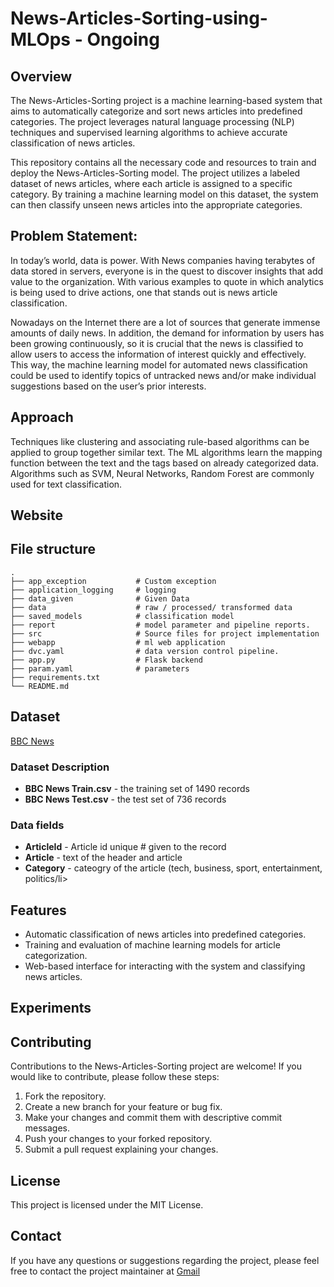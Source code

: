 # News-Articles-Sorting-using-MLOps - Ongoing
## Overview 
The News-Articles-Sorting project is a machine learning-based system that aims to automatically categorize and sort news articles into predefined categories. The project leverages natural language processing (NLP) techniques and supervised learning algorithms to achieve accurate classification of news articles.

This repository contains all the necessary code and resources to train and deploy the News-Articles-Sorting model. The project utilizes a labeled dataset of news articles, where each article is assigned to a specific category. By training a machine learning model on this dataset, the system can then classify unseen news articles into the appropriate categories.

## Problem Statement:
In today’s world, data is power. With News companies having terabytes of data stored in
servers, everyone is in the quest to discover insights that add value to the organization.
With various examples to quote in which analytics is being used to drive actions, one that
stands out is news article classification.

Nowadays on the Internet there are a lot of sources that generate immense amounts of
daily news. In addition, the demand for information by users has been growing
continuously, so it is crucial that the news is classified to allow users to access the
information of interest quickly and effectively. This way, the machine learning model for
automated news classification could be used to identify topics of untracked news and/or
make individual suggestions based on the user’s prior interests.

## Approach
Techniques like clustering and associating rule-based algorithms can be
applied to group together similar text. The ML algorithms learn the mapping function
between the text and the tags based on already categorized data. Algorithms such as
SVM, Neural Networks, Random Forest are commonly used for text classification.

## Website

## File structure 
    .
    ├── app_exception           # Custom exception
    ├── application_logging     # logging
    ├── data_given              # Given Data
    ├── data                    # raw / processed/ transformed data
    ├── saved_models            # classification model
    ├── report                  # model parameter and pipeline reports.
    ├── src                     # Source files for project implementation
    ├── webapp                  # ml web application
    ├── dvc.yaml                # data version control pipeline.
    ├── app.py                  # Flask backend
    ├── param.yaml              # parameters
    ├── requirements.txt
    └── README.md

## Dataset
[BBC News](https://www.kaggle.com/c/learn-ai-bbc/data)
### Dataset Description

- **BBC News Train.csv** - the training set of 1490 records
- **BBC News Test.csv** - the test set of 736 records

### Data fields
- **ArticleId** - Article id unique # given to the record
- **Article** - text of the header and article
- **Category** - cateogry of the article (tech, business, sport, entertainment, politics/li>

## Features
- Automatic classification of news articles into predefined categories.
- Training and evaluation of machine learning models for article categorization.
- Web-based interface for interacting with the system and classifying news articles.

## Experiments

## Contributing
Contributions to the News-Articles-Sorting project are welcome! If you would like to contribute, please follow these steps:

1. Fork the repository.
2. Create a new branch for your feature or bug fix.
3. Make your changes and commit them with descriptive commit messages.
4. Push your changes to your forked repository.
5. Submit a pull request explaining your changes.

## License
This project is licensed under the MIT License.

## Contact
If you have any questions or suggestions regarding the project, please feel free to contact the project maintainer at [Gmail](https://mail.google.com/mail/?view=cm&tf=0&to=prajwalgbdr03@gmail.com)

